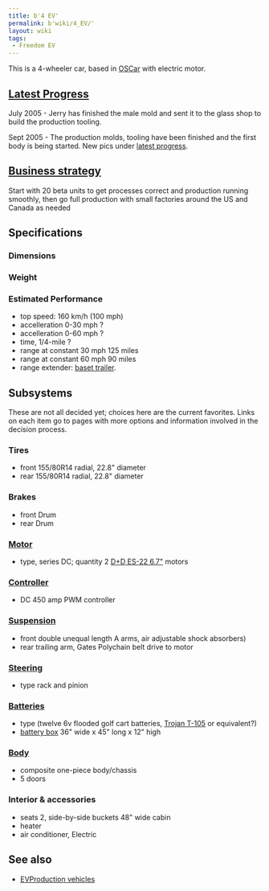```yaml
---
title: b'4 EV'
permalink: b'wiki/4_EV/'
layout: wiki
tags:
 - Freedom EV
---
```


This is a 4-wheeler car, based in [OSCar](/wiki/OSCar "wikilink") with
electric motor.

[Latest Progress](/wiki/Progress_Pics "wikilink")
-------------------------------------------

July 2005 - Jerry has finished the male mold and sent it to the glass
shop to build the production tooling.

Sept 2005 - The production molds, tooling have been finished and the
first body is being started. New pics under [latest
progress](/wiki/Progress_Pics "wikilink").

[Business strategy](/wiki/Business_strategy_for_the_4V_EV "wikilink")
---------------------------------------------------------------

Start with 20 beta units to get processes correct and production running
smoothly, then go full production with small factories around the US and
Canada as needed

Specifications
--------------

### Dimensions

### Weight

### Estimated Performance

-   top speed: 160 km/h (100 mph)
-   accelleration 0-30 mph ?
-   accelleration 0-60 mph ?
-   time, 1/4-mile ?
-   range at constant 30 mph 125 miles
-   range at constant 60 mph 90 miles
-   range extender: [baset trailer](baset_trailer "wikilink").

Subsystems
----------

These are not all decided yet; choices here are the current favorites.
Links on each item go to pages with more options and information
involved in the decision process.

### Tires

-   front 155/80R14 radial, 22.8" diameter
-   rear 155/80R14 radial, 22.8" diameter

### Brakes

-   front Drum
-   rear Drum

### [Motor](/wiki/Motor_and_controller "wikilink")

-   type, series DC; quantity 2 [D+D ES-22
    6.7"](http://www.cloudelectric.com/item.jhtml?PRID=793411) motors

### [Controller](/wiki/Motor_and_controller "wikilink")

-   DC 450 amp PWM controller

### [Suspension](/wiki/FreedomEV_Suspension "wikilink")

-   front double unequal length A arms, air adjustable shock absorbers)
-   rear trailing arm, Gates Polychain belt drive to motor

### [Steering](/wiki/FreedomEV_Steering "wikilink")

-   type rack and pinion

### [Batteries](/wiki/FreedomEV_Batteries "wikilink")

-   type (twelve 6v flooded golf cart batteries, [Trojan
    T-105](http://www.trojan-battery.com/Products/ProductSpec.aspx?Name=T-105)
    or equivalent?)
-   [battery box](battery_box "wikilink") 36" wide x 45" long x 12" high

### [Body](/wiki/FreedomEV_Body "wikilink")

-   composite one-piece body/chassis
-   5 doors

### Interior & accessories

-   seats 2, side-by-side buckets 48" wide cabin
-   heater
-   air conditioner, Electric

See also
--------

-   [EVProduction vehicles](/wiki/EVProduction_vehicles "wikilink")
